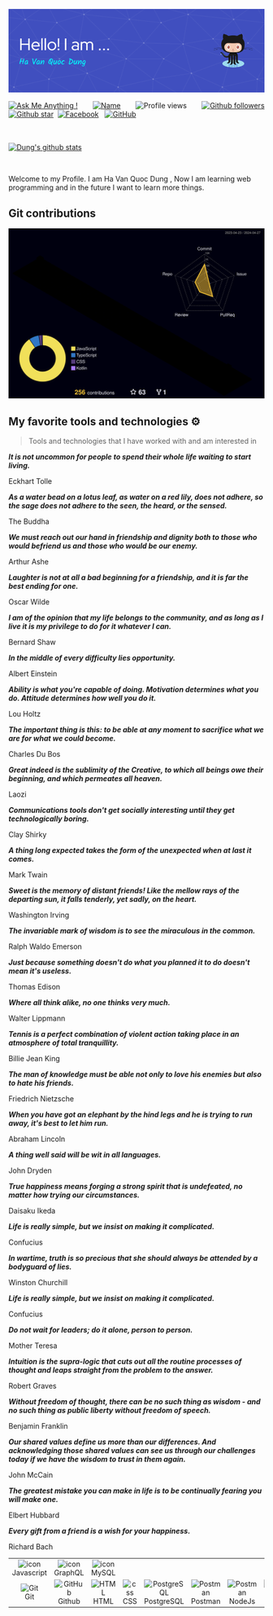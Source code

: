 ![Header](./github-header-image.png)

<div align="justify">

[![Ask Me Anything !](https://img.shields.io/badge/Ask%20me-anything-1abc9c.svg)](https://www.facebook.com/jonlnyy/)&nbsp;&nbsp;
[![Name](https://img.shields.io/badge/Ha%20Van-Quoc%20Dung-green)](https://www.facebook.com/jonlnyy/)&nbsp;&nbsp;
![Profile views](https://komarev.com/ghpvc/?username=Dung24-6&base=1000)&nbsp;&nbsp;
[![Github followers](https://img.shields.io/github/followers/Dung24-6?style=social)](https://github.com/Dung24-6?tab=followers)
[![Github star](https://img.shields.io/github/stars/Dung24-6?affiliations=OWNER&style=social)](https://github.com/Dung24-6?tab=repositories)&nbsp;
[![Facebook](https://img.shields.io/badge/Facebook-%231877F2.svg?style=for-the-badge&logo=Facebook&logoColor=white)](https://www.facebook.com/jonlnyy/)&nbsp;&nbsp;
[![GitHub](https://img.shields.io/badge/github-%23121011.svg?style=for-the-badge&logo=github&logoColor=white)](https://github.com/Dung24-6)&nbsp;&nbsp;

<br><br>
[![Dung's github stats](https://github-readme-stats.vercel.app/api?username=Dung24-6&theme=blue-green)](https://github.com/Dung24-6)
</div>

<br>



<p align="justify"> 

Welcome to my Profile. I am Ha Van Quoc Dung , Now I am learning web programming and in the future I want to learn more things.

</p>

## Git contributions
  
![](./profile-3d-contrib/profile-night-rainbow.svg)

## My favorite tools and technologies ⚙️ 

> Tools and technologies that I have worked with and am interested in

<table>
  <tr>
    <td align="center" width="96">
        <img src="https://techstack-generator.vercel.app/js-icon.svg" alt="icon" width="65" height="65" />
      <br>Javascript
    </td>
    <td align="center" width="96">
        <img src="https://techstack-generator.vercel.app/graphql-icon.svg" alt="icon" width="65" height="65" />
      <br>GraphQL
    </td>
    <td align="center" width="96">
    <img src="https://techstack-generator.vercel.app/java-icon.svg" alt="icon" width="65" height="65"/>
    <br>MySQL
  </tr>
  <tr>
    <td align="center" width="96"> 
        <img src="https://user-images.githubusercontent.com/25181517/192108372-f71d70ac-7ae6-4c0d-8395-51d8870c2ef0.png" width="48" height="48" alt="Git" />
      <br>Git
    </td>
    <td align="center" width="96">
        <img src="https://user-images.githubusercontent.com/25181517/192108374-8da61ba1-99ec-41d7-80b8-fb2f7c0a4948.png" width="48" height="48" alt="GitHub" />
      <br>Github
    </td>
    <td align="center"  width="96">
        <img src="https://skillicons.dev/icons?i=html" width="48" height="48" alt="HTML" />
      <br>HTML
    </td>
    <td align="center" width="96">
        <img src="https://skillicons.dev/icons?i=css" width="48" height="48" alt="css" />
      <br>CSS
    </td>
    <td align="center" width="96">
        <img src="https://skillicons.dev/icons?i=postgres" width="48" height="48" alt="PostgreSQL" />
      <br>PostgreSQL
    </td>
     </td>
        <td align="center" width="96">
        <img src="https://user-images.githubusercontent.com/25181517/192109061-e138ca71-337c-4019-8d42-4792fdaa7128.png" width="48" height="48" alt="Postman" />
      <br>Postman
    </td>
     </td>
        <td align="center" width="96">
        <img src="https://wiki.matbao.net/wp-content/uploads/2022/07/image-168-1024x576.png" width="48" height="48" alt="Postman"/>
      <br>NodeJs
    </td>
    <td align="center" width="96">
        <img src="https://images.viblo.asia/286c9a3f-6a38-4113-addd-7b6e43b537bf.jpg" width="48" height="48" alt="Postman"/>
      <br>mongoDB
    </td>
  </tr>
  
  <!--- [![Github star](https://img.shields.io/github/stars/Dung24-6?affiliations=OWNER%2CCOLLABORATOR%2CORGANIZATION_MEMBER&style=social)](https://github.com/Dung24-6?tab=repositories)&nbsp;&nbsp;-->







_**It is not uncommon for people to spend their whole life waiting to start living.**_

Eckhart Tolle



_**As a water bead on a lotus leaf, as water on a red lily, does not adhere, so the sage does not adhere to the seen, the heard, or the sensed.**_

The Buddha

_**We must reach out our hand in friendship and dignity both to those who would befriend us and those who would be our enemy.**_

Arthur Ashe

_**Laughter is not at all a bad beginning for a friendship, and it is far the best ending for one.**_

Oscar Wilde

_**I am of the opinion that my life belongs to the community, and as long as I live it is my privilege to do for it whatever I can.**_

Bernard Shaw

_**In the middle of every difficulty lies opportunity.**_

Albert Einstein

_**Ability is what you're capable of doing. Motivation determines what you do. Attitude determines how well you do it.**_

Lou Holtz

_**The important thing is this: to be able at any moment to sacrifice what we are for what we could become.**_

Charles Du Bos

_**Great indeed is the sublimity of the Creative, to which all beings owe their beginning, and which permeates all heaven.**_

Laozi

_**Communications tools don't get socially interesting until they get technologically boring.**_

Clay Shirky

_**A thing long expected takes the form of the unexpected when at last it comes.**_

Mark Twain

_**Sweet is the memory of distant friends! Like the mellow rays of the departing sun, it falls tenderly, yet sadly, on the heart.**_

Washington Irving

_**The invariable mark of wisdom is to see the miraculous in the common.**_

Ralph Waldo Emerson

_**Just because something doesn't do what you planned it to do doesn't mean it's useless.**_

Thomas Edison

_**Where all think alike, no one thinks very much.**_

Walter Lippmann

_**Tennis is a perfect combination of violent action taking place in an atmosphere of total tranquillity.**_

Billie Jean King

_**The man of knowledge must be able not only to love his enemies but also to hate his friends.**_

Friedrich Nietzsche

_**When you have got an elephant by the hind legs and he is trying to run away, it's best to let him run.**_

Abraham Lincoln

_**A thing well said will be wit in all languages.**_

John Dryden

_**True happiness means forging a strong spirit that is undefeated, no matter how trying our circumstances.**_

Daisaku Ikeda

_**Life is really simple, but we insist on making it complicated.**_

Confucius

_**In wartime, truth is so precious that she should always be attended by a bodyguard of lies.**_

Winston Churchill

_**Life is really simple, but we insist on making it complicated.**_

Confucius

_**Do not wait for leaders; do it alone, person to person.**_

Mother Teresa

_**Intuition is the supra-logic that cuts out all the routine processes of thought and leaps straight from the problem to the answer.**_

Robert Graves

_**Without freedom of thought, there can be no such thing as wisdom - and no such thing as public liberty without freedom of speech.**_

Benjamin Franklin

_**Our shared values define us more than our differences. And acknowledging those shared values can see us through our challenges today if we have the wisdom to trust in them again.**_

John McCain

_**The greatest mistake you can make in life is to be continually fearing you will make one.**_

Elbert Hubbard

_**Every gift from a friend is a wish for your happiness.**_

Richard Bach
